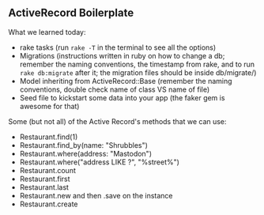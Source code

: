 ## ActiveRecord Boilerplate

What we learned today:

- rake tasks (run `rake -T` in the terminal to see all the options)
- Migrations (instructions written in ruby on how to change a db; remember the naming conventions, the timestamp from rake, and to run `rake db:migrate` after it; the migration files should be inside db/migrate/)
- Model inheriting from ActiveRecord::Base (remember the naming conventions, double check name of class VS name of file)
- Seed file to kickstart some data into your app (the faker gem is awesome for that)

Some (but not all) of the Active Record's methods that we can use:

- Restaurant.find(1)
- Restaurant.find_by(name: "Shrubbles")
- Restaurant.where(address: "Mastodon")
- Restaurant.where("address LIKE ?", "%street%")
- Restaurant.count
- Restaurant.first
- Restaurant.last
- Restaurant.new and then .save on the instance
- Restaurant.create
